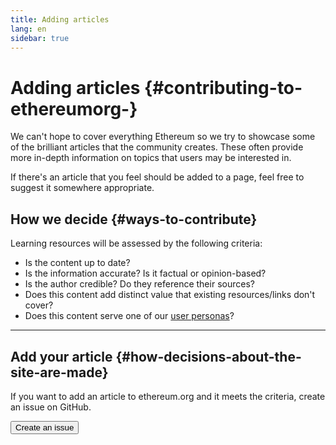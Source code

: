 ```yaml
---
title: Adding articles
lang: en
sidebar: true
---
```


# Adding articles {#contributing-to-ethereumorg-}

We can't hope to cover everything Ethereum so we try to showcase some of the brilliant articles that the community creates. These often provide more in-depth information on topics that users may be interested in.

If there's an article that you feel should be added to a page, feel free to suggest it somewhere appropriate.

## How we decide {#ways-to-contribute}

Learning resources will be assessed by the following criteria:

- Is the content up to date?
- Is the information accurate? Is it factual or opinion-based?
- Is the author credible? Do they reference their sources?
- Does this content add distinct value that existing resources/links don't cover?
- Does this content serve one of our [user personas](https://www.notion.so/efdn/Ethereum-org-User-Persona-Memo-b44dc1e89152457a87ba872b0dfa366c)?

---

## Add your article {#how-decisions-about-the-site-are-made}

If you want to add an article to ethereum.org and it meets the criteria, create an issue on GitHub.

<Button to="https://github.com/ethereum/ethereum-org-website/issues/new?assignees=&labels=Type%3A+Feature&template=feature_request.md&title=">Create an issue</Button>
